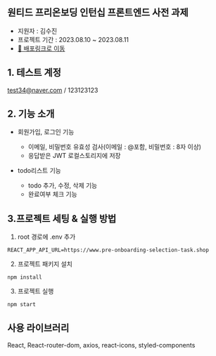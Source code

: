 ## 원티드 프리온보딩 인턴십 프론트엔드 사전 과제

- 지원자 : 김수진
- 프로젝트 기간 : 2023.08.10 ~ 2023.08.11
- [📕 배포링크로 이동](https://wanted-pre-onboarding-frontend-devjjin.vercel.app/)

## 1. 테스트 계정
test34@naver.com / 123123123

## 2. 기능 소개
- 회원가입, 로그인 기능
  - 이메일, 비밀번호 유효성 검사(이메일 : @포함, 비밀번호 : 8자 이상)
  - 응답받은 JWT 로컬스토리지에 저장

- todo리스트 기능
  - todo 추가, 수정, 삭제 기능
  - 완료여부 체크 기능

## 3.프로젝트 세팅 & 실행 방법

1. root 경로에 .env 추가
```
REACT_APP_API_URL=https://www.pre-onboarding-selection-task.shop
```

2. 프로젝트 패키지 설치
```
npm install
```

3. 프로젝트 실행
```
npm start
```
## 사용 라이브러리
<p>
  React, React-router-dom, axios, react-icons, styled-components
</p>
